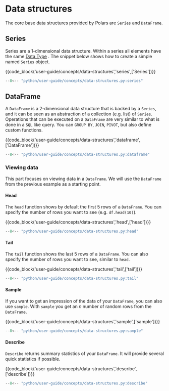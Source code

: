 # Data structures

The core base data structures provided by Polars are `Series` and `DataFrame`.

## Series

Series are a 1-dimensional data structure. Within a series all elements have the same [Data Type](data-types/overview.md) .
The snippet below shows how to create a simple named `Series` object.

{{code_block('user-guide/concepts/data-structures','series',['Series'])}}

```python exec="on" result="text" session="user-guide/data-structures"
--8<-- "python/user-guide/concepts/data-structures.py:series"
```

## DataFrame

A `DataFrame` is a 2-dimensional data structure that is backed by a `Series`, and it can be seen as an abstraction of a collection (e.g. list) of `Series`. Operations that can be executed on a `DataFrame` are very similar to what is done in a `SQL` like query. You can `GROUP BY`, `JOIN`, `PIVOT`, but also define custom functions.

{{code_block('user-guide/concepts/data-structures','dataframe',['DataFrame'])}}

```python exec="on" result="text" session="user-guide/data-structures"
--8<-- "python/user-guide/concepts/data-structures.py:dataframe"
```

### Viewing data

This part focuses on viewing data in a `DataFrame`. We will use the `DataFrame` from the previous example as a starting point.

#### Head

The `head` function shows by default the first 5 rows of a `DataFrame`. You can specify the number of rows you want to see (e.g. `df.head(10)`).

{{code_block('user-guide/concepts/data-structures','head',['head'])}}

```python exec="on" result="text" session="user-guide/data-structures"
--8<-- "python/user-guide/concepts/data-structures.py:head"
```

#### Tail

The `tail` function shows the last 5 rows of a `DataFrame`. You can also specify the number of rows you want to see, similar to `head`.

{{code_block('user-guide/concepts/data-structures','tail',['tail'])}}

```python exec="on" result="text" session="user-guide/data-structures"
--8<-- "python/user-guide/concepts/data-structures.py:tail"
```

#### Sample

If you want to get an impression of the data of your `DataFrame`, you can also use `sample`. With `sample` you get an _n_ number of random rows from the `DataFrame`.

{{code_block('user-guide/concepts/data-structures','sample',['sample'])}}

```python exec="on" result="text" session="user-guide/data-structures"
--8<-- "python/user-guide/concepts/data-structures.py:sample"
```

#### Describe

`Describe` returns summary statistics of your `DataFrame`. It will provide several quick statistics if possible.

{{code_block('user-guide/concepts/data-structures','describe',['describe'])}}

```python exec="on" result="text" session="user-guide/data-structures"
--8<-- "python/user-guide/concepts/data-structures.py:describe"
```
